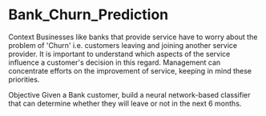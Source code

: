 # Bank_Churn_Prediction

Context
Businesses like banks that provide service have to worry about the problem of 'Churn' i.e. customers leaving and joining another service provider. It is important to understand which aspects of the service influence a customer's decision in this regard. Management can concentrate efforts on the improvement of service, keeping in mind these priorities.

Objective
Given a Bank customer, build a neural network-based classifier that can determine whether they will leave or not in the next 6 months.
